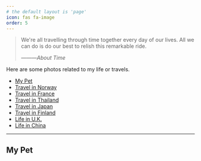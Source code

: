 ```yaml
---
# the default layout is 'page'
icon: fas fa-image
order: 5
---
```


> We're all travelling through time together every day of our lives. All we can do is do our best to relish this remarkable ride.
>
> ———*About Time*

Here are some photos related to my life or travels.

- [My Pet](#my-pet)
- [Travel in Norway](/travel-in-norway/)
- [Travel in France](#)
- [Travel in Thailand](#)
- [Travel in Japan](#)
- [Travel in Finland](#)
- [Life in U.K.](#)
- [Life in China](#)

---

## My Pet

<!-- Add your image here later, like this: -->
<!-- ![My Pet](/assets/img/your-pet-image.jpg) -->
